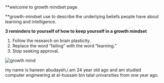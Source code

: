 **welcome to growth mindset page


**growth-mindset 
use to describe the underlying beliefs people have about learning and intelligence.

**3 reminders to yourself of how to keep yourself in a growth mindset**



1. Follow the research on brain plasticity.
1. Replace the word “failing” with the word “learning.” 
1. Stop seeking approval.


![growth mind](https://www.google.ae/imgres?imgurl=https%3A%2F%2Flive.staticflickr.com%2F3143%2F2658061277_a3daf98d66_b.jpg&imgrefurl=https%3A%2F%2Fwww.flickr.com%2Fphotos%2Fbutterseite%2F2658061277&docid=T-GD171Ne5ML6M&tbnid=etATNR-lcwcERM%3A&vet=10ahUKEwjUnYyfurPnAhWG4IUKHRGnBY8QMwhqKAEwAQ..i&w=769&h=1023&bih=655&biw=1366&q=growth%20mindset&ved=0ahUKEwjUnYyfurPnAhWG4IUKHRGnBY8QMwhqKAEwAQ&iact=mrc&uact=8)

my name is haneen abudayeh,i am 24 year old ago and am studied computer engineering at al-hussain bin talal univarsities from one year ago.

